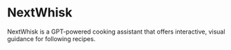 # NextWhisk
 NextWhisk is a GPT-powered cooking assistant that offers interactive, visual guidance for following recipes.
